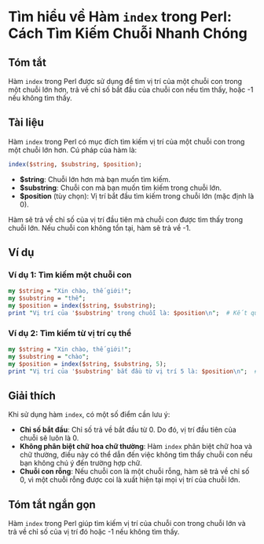 <!--
Meta Description: # Tìm hiểu về Hàm `index` trong Perl: Cách Tìm Kiếm Chuỗi Nhanh Chóng ## Tóm tắt Hàm `index` trong Perl được sử dụng để tìm vị trí của một chuỗi con t...
Meta Keywords: chuỗi, tìm, trí, của, trong
-->

# Tìm hiểu về Hàm `index` trong Perl: Cách Tìm Kiếm Chuỗi Nhanh Chóng

## Tóm tắt
Hàm `index` trong Perl được sử dụng để tìm vị trí của một chuỗi con trong một chuỗi lớn hơn, trả về chỉ số bắt đầu của chuỗi con nếu tìm thấy, hoặc -1 nếu không tìm thấy.

## Tài liệu
Hàm `index` trong Perl có mục đích tìm kiếm vị trí của một chuỗi con trong một chuỗi lớn hơn. Cú pháp của hàm là:

```perl
index($string, $substring, $position);
```

- **$string**: Chuỗi lớn hơn mà bạn muốn tìm kiếm.
- **$substring**: Chuỗi con mà bạn muốn tìm kiếm trong chuỗi lớn.
- **$position** (tùy chọn): Vị trí bắt đầu tìm kiếm trong chuỗi lớn (mặc định là 0).

Hàm sẽ trả về chỉ số của vị trí đầu tiên mà chuỗi con được tìm thấy trong chuỗi lớn. Nếu chuỗi con không tồn tại, hàm sẽ trả về -1.

## Ví dụ
### Ví dụ 1: Tìm kiếm một chuỗi con
```perl
my $string = "Xin chào, thế giới!";
my $substring = "thế";
my $position = index($string, $substring);
print "Vị trí của '$substring' trong chuỗi là: $position\n";  # Kết quả: Vị trí của 'thế' trong chuỗi là: 8
```

### Ví dụ 2: Tìm kiếm từ vị trí cụ thể
```perl
my $string = "Xin chào, thế giới!";
my $substring = "chào";
my $position = index($string, $substring, 5);
print "Vị trí của '$substring' bắt đầu từ vị trí 5 là: $position\n";  # Kết quả: Vị trí của 'chào' bắt đầu từ vị trí 5 là: 4
```

## Giải thích
Khi sử dụng hàm `index`, có một số điểm cần lưu ý:

- **Chỉ số bắt đầu**: Chỉ số trả về bắt đầu từ 0. Do đó, vị trí đầu tiên của chuỗi sẽ luôn là 0.
- **Không phân biệt chữ hoa chữ thường**: Hàm `index` phân biệt chữ hoa và chữ thường, điều này có thể dẫn đến việc không tìm thấy chuỗi con nếu bạn không chú ý đến trường hợp chữ.
- **Chuỗi con rỗng**: Nếu chuỗi con là một chuỗi rỗng, hàm sẽ trả về chỉ số 0, vì một chuỗi rỗng được coi là xuất hiện tại mọi vị trí của chuỗi lớn.

## Tóm tắt ngắn gọn
Hàm `index` trong Perl giúp tìm kiếm vị trí của chuỗi con trong chuỗi lớn và trả về chỉ số của vị trí đó hoặc -1 nếu không tìm thấy.